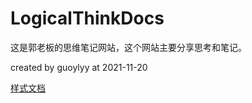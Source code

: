 # LogicalThinkDocs

这是郭老板的思维笔记网站，这个网站主要分享思考和笔记。

created by guoylyy at 2021-11-20

[样式文档](https://squidfunk.github.io/mkdocs-material/setup/changing-the-colors/#color-scheme)
